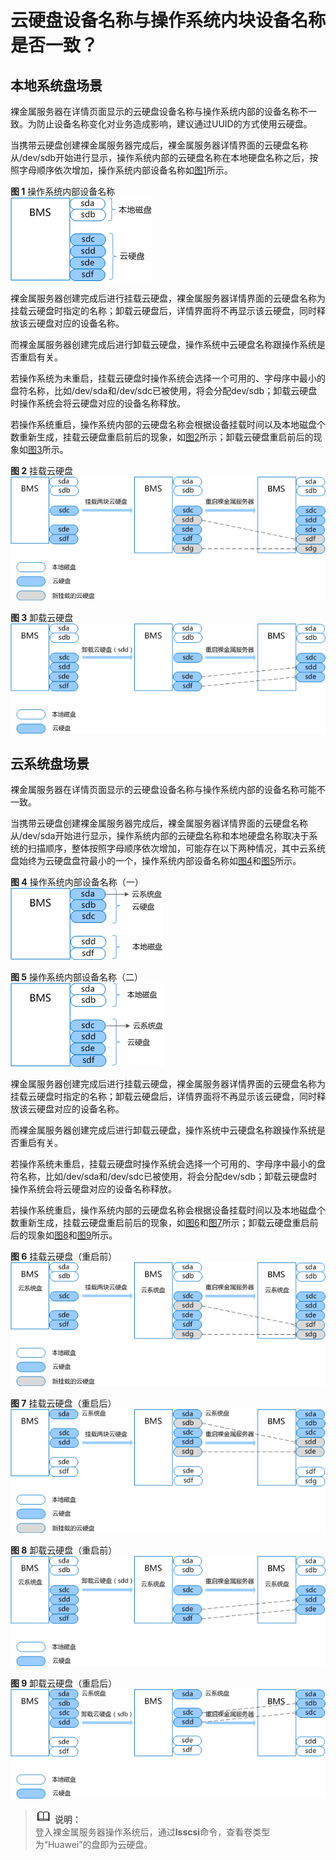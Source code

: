 # 云硬盘设备名称与操作系统内块设备名称是否一致？<a name="bms_faq_0032"></a>

## 本地系统盘场景<a name="section716163511580"></a>

裸金属服务器在详情页面显示的云硬盘设备名称与操作系统内部的设备名称不一致。为防止设备名称变化对业务造成影响，建议通过UUID的方式使用云硬盘。

当携带云硬盘创建裸金属服务器完成后，裸金属服务器详情界面的云硬盘名称从/dev/sdb开始进行显示，操作系统内部的云硬盘名称在本地硬盘名称之后，按照字母顺序依次增加，操作系统内部设备名称如[图1](#fig1769278111120)所示。

**图 1**  操作系统内部设备名称<a name="fig1769278111120"></a>  
![](figures/操作系统内部设备名称.png "操作系统内部设备名称")

裸金属服务器创建完成后进行挂载云硬盘，裸金属服务器详情界面的云硬盘名称为挂载云硬盘时指定的名称；卸载云硬盘后，详情界面将不再显示该云硬盘，同时释放该云硬盘对应的设备名称。

而裸金属服务器创建完成后进行卸载云硬盘，操作系统中云硬盘名称跟操作系统是否重启有关。

若操作系统为未重启，挂载云硬盘时操作系统会选择一个可用的、字母序中最小的盘符名称，比如/dev/sda和/dev/sdc已被使用，将会分配dev/sdb；卸载云硬盘时操作系统会将云硬盘对应的设备名称释放。

若操作系统重启，操作系统内部的云硬盘名称会根据设备挂载时间以及本地磁盘个数重新生成，挂载云硬盘重启前后的现象，如[图2](#fig125556971412)所示；卸载云硬盘重启前后的现象如[图3](#fig571093113146)所示。

**图 2**  挂载云硬盘<a name="fig125556971412"></a>  
![](figures/挂载云硬盘.png "挂载云硬盘")

**图 3**  卸载云硬盘<a name="fig571093113146"></a>  
![](figures/卸载云硬盘.png "卸载云硬盘")

## 云系统盘场景<a name="section15813183512116"></a>

裸金属服务器在详情页面显示的云硬盘设备名称与操作系统内部的设备名称可能不一致。

当携带云硬盘创建裸金属服务器完成后，裸金属服务器详情界面的云硬盘名称从/dev/sda开始进行显示，操作系统内部的云硬盘名称和本地硬盘名称取决于系统的扫描顺序，整体按照字母顺序依次增加，可能存在以下两种情况，其中云系统盘始终为云硬盘盘符最小的一个，操作系统内部设备名称如[图4](#fig73716231158)和[图5](#fig17464143631512)所示。

**图 4**  操作系统内部设备名称（一）<a name="fig73716231158"></a>  
![](figures/操作系统内部设备名称（一）.png "操作系统内部设备名称（一）")

**图 5**  操作系统内部设备名称（二）<a name="fig17464143631512"></a>  
![](figures/操作系统内部设备名称（二）.png "操作系统内部设备名称（二）")

裸金属服务器创建完成后进行挂载云硬盘，裸金属服务器详情界面的云硬盘名称为挂载云硬盘时指定的名称；卸载云硬盘后，详情界面将不再显示该云硬盘，同时释放该云硬盘对应的设备名称。

而裸金属服务器创建完成后进行卸载云硬盘，操作系统中云硬盘名称跟操作系统是否重启有关。

若操作系统未重启，挂载云硬盘时操作系统会选择一个可用的、字母序中最小的盘符名称，比如/dev/sda和/dev/sdc已被使用，将会分配dev/sdb；卸载云硬盘时操作系统会将云硬盘对应的设备名称释放。

若操作系统重启，操作系统内部的云硬盘名称会根据设备挂载时间以及本地磁盘个数重新生成，挂载云硬盘重启前后的现象，如[图6](#fig2951141791613)和[图7](#fig167631251101615)所示；卸载云硬盘重启前后的现象如[图8](#fig1773821141716)和[图9](#fig107095363171)所示。

**图 6**  挂载云硬盘（重启前）<a name="fig2951141791613"></a>  
![](figures/挂载云硬盘（重启前）.png "挂载云硬盘（重启前）")

**图 7**  挂载云硬盘（重启后）<a name="fig167631251101615"></a>  
![](figures/挂载云硬盘（重启后）.png "挂载云硬盘（重启后）")

**图 8**  卸载云硬盘（重启前）<a name="fig1773821141716"></a>  
![](figures/卸载云硬盘（重启前）.png "卸载云硬盘（重启前）")

**图 9**  卸载云硬盘（重启后）<a name="fig107095363171"></a>  
![](figures/卸载云硬盘（重启后）.png "卸载云硬盘（重启后）")

>![](public_sys-resources/icon-note.gif) **说明：**   
>登入裸金属服务器操作系统后，通过**lsscsi**命令，查看卷类型为“Huawei”的盘即为云硬盘。  

